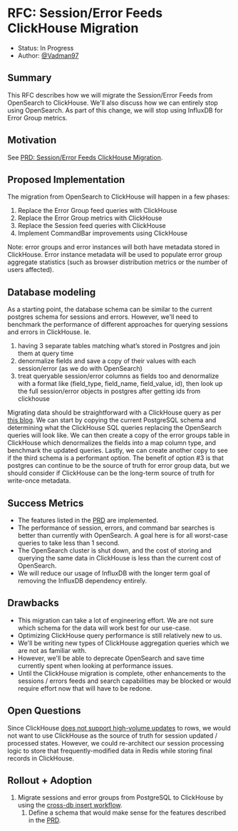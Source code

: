 # RFC: Session/Error Feeds ClickHouse Migration

* Status: In Progress
* Author: [@Vadman97](https://github.com/Vadman97)

## Summary

This RFC describes how we will migrate the Session/Error Feeds from OpenSearch to ClickHouse.
We'll also discuss how we can entirely stop using OpenSearch.
As part of this change, we will stop using InfluxDB for Error Group metrics.

## Motivation

See [PRD: Session/Error Feeds ClickHouse Migration](../prds/002-feed-clickhouse-migration.md).

## Proposed Implementation

The migration from OpenSearch to ClickHouse will happen in a few phases:
1. Replace the Error Group feed queries with ClickHouse
2. Replace the Error Group metrics with ClickHouse
3. Replace the Session feed queries with ClickHouse
4. Implement CommandBar improvements using ClickHouse

Note: error groups and error instances will both have metadata stored in ClickHouse. Error instance metadata will be used to populate error group aggregate statistics (such as browser distribution metrics or the number of users affected).

## Database modeling

As a starting point, the database schema can be similar to the current postgres schema for sessions and errors. 
However, we'll need to benchmark the performance of different approaches for querying sessions and errors in ClickHouse. 
Ie.
1. having 3 separate tables matching what’s stored in Postgres and join them at query time
2. denormalize fields and save a copy of their values with each session/error (as we do with OpenSearch)
3. treat queryable session/error columns as fields too and denormalize with a format like (field_type, field_name, field_value, id), then look up the full session/error objects in postgres after getting ids from clickhouse

Migrating data should be straightforward with a ClickHouse query as per [this blog](https://clickhouse.com/blog/migrating-data-between-clickhouse-postgres).
We can start by copying the current PostgreSQL schema and determining what the ClickHouse SQL queries replacing the OpenSearch queries will look like.
We can then create a copy of the error groups table in ClickHouse which denormalizes the fields into a map column type, and benchmark the updated queries.
Lastly, we can create another copy to see if the third schema is a performant option. The benefit of option #3 is that postgres can continue to be
the source of truth for error group data, but we should consider if ClickHouse can be the long-term source of truth for write-once metadata.

## Success Metrics

* The features listed in the [PRD](../prds/002-feed-clickhouse-migration.md) are implemented.
* The performance of session, errors, and command bar searches is better than currently with OpenSearch. A goal here is for all worst-case queries to take less than 1 second.
* The OpenSearch cluster is shut down, and the cost of storing and querying the same data in ClickHouse is less than the current cost of OpenSearch.
* We will reduce our usage of InfluxDB with the longer term goal of removing the InfluxDB dependency entirely.

## Drawbacks

* This migration can take a lot of engineering effort. We are not sure which schema for the data will work best for our use-case. 
* Optimizing ClickHouse query performance is still relatively new to us.
* We'll be writing new types of ClickHouse aggregation queries which we are not as familiar with.
* However, we'll be able to deprecate OpenSearch and save time currently spent when looking at performance issues.
* Until the ClickHouse migration is complete, other enhancements to the sessions / errors feeds and search capabilities may be blocked or would require effort now that will have to be redone. 

## Open Questions

Since ClickHouse [does not support high-volume updates](https://clickhouse.com/docs/en/guides/developer/mutations) to rows, we would not want to use ClickHouse as the source of truth for session updated / processed states. However, we could re-architect our session processing logic to store that frequently-modified data in Redis while storing final records in ClickHouse.

## Rollout + Adoption

1. Migrate sessions and error groups from PostgreSQL to ClickHouse by using the [cross-db insert workflow](https://clickhouse.com/blog/migrating-data-between-clickhouse-postgres).
   1. Define a schema that would make sense for the features described in the [PRD](../prds/002-feed-clickhouse-migration.md).

